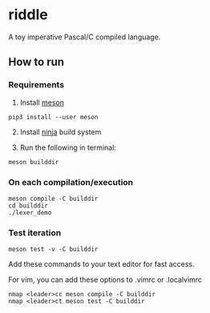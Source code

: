 # riddle

A toy imperative Pascal/C compiled language.

## How to run

### Requirements

1. Install [meson](https://mesonbuild.com/Getting-meson.html)

```
pip3 install --user meson
```

2. Install [ninja](https://ninja-build.org) build system

3. Run the following in terminal:

```
meson builddir
```

### On each compilation/execution

```
meson compile -C builddir
cd builddir
./lexer_demo
```

### Test iteration

```
meson test -v -C builddir
```

Add these commands to your text editor for fast access.

For vim, you can add these options to .vimrc or .localvimrc
```
nmap <leader>cc meson compile -C builddir
nmap <leader>ct meson test -C builddir
```
